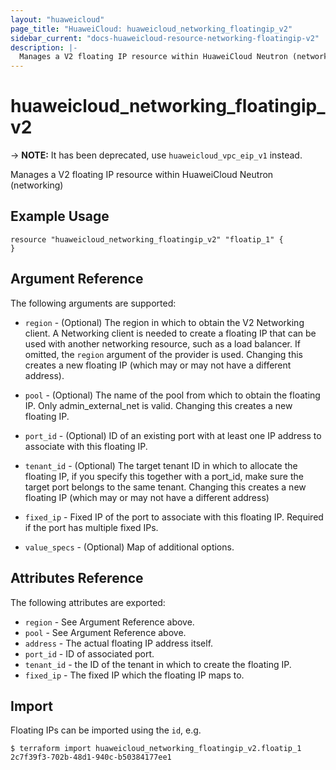 ```yaml
---
layout: "huaweicloud"
page_title: "HuaweiCloud: huaweicloud_networking_floatingip_v2"
sidebar_current: "docs-huaweicloud-resource-networking-floatingip-v2"
description: |-
  Manages a V2 floating IP resource within HuaweiCloud Neutron (networking).
---
```


# huaweicloud\_networking\_floatingip_v2

-> **NOTE:** It has been deprecated, use `huaweicloud_vpc_eip_v1` instead.

Manages a V2 floating IP resource within HuaweiCloud Neutron (networking)

## Example Usage

```hcl
resource "huaweicloud_networking_floatingip_v2" "floatip_1" {
}
```

## Argument Reference

The following arguments are supported:

* `region` - (Optional) The region in which to obtain the V2 Networking client.
    A Networking client is needed to create a floating IP that can be used with
    another networking resource, such as a load balancer. If omitted, the
    `region` argument of the provider is used. Changing this creates a new
    floating IP (which may or may not have a different address).

* `pool` - (Optional) The name of the pool from which to obtain the floating
    IP. Only admin_external_net is valid. Changing this creates a new floating IP.

* `port_id` - (Optional) ID of an existing port with at least one IP address to
    associate with this floating IP.

* `tenant_id` - (Optional) The target tenant ID in which to allocate the floating
    IP, if you specify this together with a port_id, make sure the target port
    belongs to the same tenant. Changing this creates a new floating IP (which
    may or may not have a different address)

* `fixed_ip` - Fixed IP of the port to associate with this floating IP. Required if
the port has multiple fixed IPs.

* `value_specs` - (Optional) Map of additional options.

## Attributes Reference

The following attributes are exported:

* `region` - See Argument Reference above.
* `pool` - See Argument Reference above.
* `address` - The actual floating IP address itself.
* `port_id` - ID of associated port.
* `tenant_id` - the ID of the tenant in which to create the floating IP.
* `fixed_ip` - The fixed IP which the floating IP maps to.

## Import

Floating IPs can be imported using the `id`, e.g.

```
$ terraform import huaweicloud_networking_floatingip_v2.floatip_1 2c7f39f3-702b-48d1-940c-b50384177ee1
```
